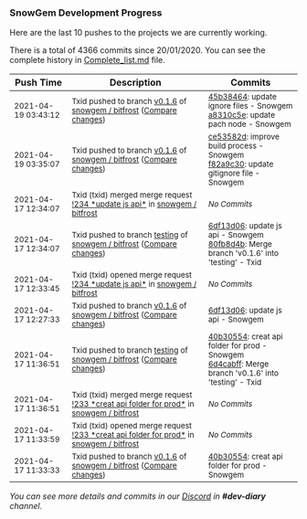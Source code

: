 
### SnowGem Development Progress

Here are the last 10 pushes to the projects we are currently working.

There is a total of 4366 commits since 20/01/2020. You can see the complete history in
 [Complete_list.md](Complete_list.md) file.

| Push Time | Description | Commits |
| --- | --- | --- |
| <sub>2021-04-19 03:43:12</sub> | <sub>Txid pushed to branch [v0\.1\.6](https://gitlab.com/snowgem/bitfrost/commits/v0.1.6) of [snowgem / bitfrost](https://gitlab.com/snowgem/bitfrost) ([Compare changes](https://gitlab.com/snowgem/bitfrost/compare/f82a9c306a2b26708ae83dc9331c957673917c5a...a8310c5ebe57d74210c14c869d228659f10f94f3))</sub> | <sub>[45b38464](https://gitlab.com/snowgem/bitfrost/-/commit/45b384643ddbed93b57697a69d8395d41c531af9): update ignore files - Snowgem<br>[a8310c5e](https://gitlab.com/snowgem/bitfrost/-/commit/a8310c5ebe57d74210c14c869d228659f10f94f3): update pach node - Snowgem</sub> |
| <sub>2021-04-19 03:35:07</sub> | <sub>Txid pushed to branch [v0\.1\.6](https://gitlab.com/snowgem/bitfrost/commits/v0.1.6) of [snowgem / bitfrost](https://gitlab.com/snowgem/bitfrost) ([Compare changes](https://gitlab.com/snowgem/bitfrost/compare/6df13d06f792f7ae3a9b6e399c9d1191d25efd3c...f82a9c306a2b26708ae83dc9331c957673917c5a))</sub> | <sub>[ce53582d](https://gitlab.com/snowgem/bitfrost/-/commit/ce53582d6e572c36e0aaa0a8c9c3b2e896db8066): improve build process - Snowgem<br>[f82a9c30](https://gitlab.com/snowgem/bitfrost/-/commit/f82a9c306a2b26708ae83dc9331c957673917c5a): update gitignore file - Snowgem</sub> |
| <sub>2021-04-17 12:34:07</sub> | <sub>Txid (txid) merged merge request [\!234 \*update js api\*](https://gitlab.com/snowgem/bitfrost/-/merge_requests/234) in [snowgem / bitfrost](https://gitlab.com/snowgem/bitfrost)</sub> | <sub>_No Commits_</sub> |
| <sub>2021-04-17 12:34:07</sub> | <sub>Txid pushed to branch [testing](https://gitlab.com/snowgem/bitfrost/commits/testing) of [snowgem / bitfrost](https://gitlab.com/snowgem/bitfrost) ([Compare changes](https://gitlab.com/snowgem/bitfrost/compare/6d4cabfff0027e5a53e67840a7ed1302675bd956...80fb8d4b818c307044ea853c830935a010dc41ef))</sub> | <sub>[6df13d06](https://gitlab.com/snowgem/bitfrost/-/commit/6df13d06f792f7ae3a9b6e399c9d1191d25efd3c): update js api - Snowgem<br>[80fb8d4b](https://gitlab.com/snowgem/bitfrost/-/commit/80fb8d4b818c307044ea853c830935a010dc41ef): Merge branch 'v0.1.6' into 'testing' - Txid</sub> |
| <sub>2021-04-17 12:33:45</sub> | <sub>Txid (txid) opened merge request [\!234 \*update js api\*](https://gitlab.com/snowgem/bitfrost/-/merge_requests/234) in [snowgem / bitfrost](https://gitlab.com/snowgem/bitfrost)</sub> | <sub>_No Commits_</sub> |
| <sub>2021-04-17 12:27:33</sub> | <sub>Txid pushed to branch [v0\.1\.6](https://gitlab.com/snowgem/bitfrost/commits/v0.1.6) of [snowgem / bitfrost](https://gitlab.com/snowgem/bitfrost) ([Compare changes](https://gitlab.com/snowgem/bitfrost/compare/40b30554ce8db3a363dd89ab9d1d9b5d3cf605fb...6df13d06f792f7ae3a9b6e399c9d1191d25efd3c))</sub> | <sub>[6df13d06](https://gitlab.com/snowgem/bitfrost/-/commit/6df13d06f792f7ae3a9b6e399c9d1191d25efd3c): update js api - Snowgem</sub> |
| <sub>2021-04-17 11:36:51</sub> | <sub>Txid pushed to branch [testing](https://gitlab.com/snowgem/bitfrost/commits/testing) of [snowgem / bitfrost](https://gitlab.com/snowgem/bitfrost) ([Compare changes](https://gitlab.com/snowgem/bitfrost/compare/402cd563847efefaee361e22fb943d976ede517b...6d4cabfff0027e5a53e67840a7ed1302675bd956))</sub> | <sub>[40b30554](https://gitlab.com/snowgem/bitfrost/-/commit/40b30554ce8db3a363dd89ab9d1d9b5d3cf605fb): creat api folder for prod - Snowgem<br>[6d4cabff](https://gitlab.com/snowgem/bitfrost/-/commit/6d4cabfff0027e5a53e67840a7ed1302675bd956): Merge branch 'v0.1.6' into 'testing' - Txid</sub> |
| <sub>2021-04-17 11:36:51</sub> | <sub>Txid (txid) merged merge request [\!233 \*creat api folder for prod\*](https://gitlab.com/snowgem/bitfrost/-/merge_requests/233) in [snowgem / bitfrost](https://gitlab.com/snowgem/bitfrost)</sub> | <sub>_No Commits_</sub> |
| <sub>2021-04-17 11:33:59</sub> | <sub>Txid (txid) opened merge request [\!233 \*creat api folder for prod\*](https://gitlab.com/snowgem/bitfrost/-/merge_requests/233) in [snowgem / bitfrost](https://gitlab.com/snowgem/bitfrost)</sub> | <sub>_No Commits_</sub> |
| <sub>2021-04-17 11:33:33</sub> | <sub>Txid pushed to branch [v0\.1\.6](https://gitlab.com/snowgem/bitfrost/commits/v0.1.6) of [snowgem / bitfrost](https://gitlab.com/snowgem/bitfrost) ([Compare changes](https://gitlab.com/snowgem/bitfrost/compare/c309d4427e0ff9c756d5e9e012e9bdc47ee7f958...40b30554ce8db3a363dd89ab9d1d9b5d3cf605fb))</sub> | <sub>[40b30554](https://gitlab.com/snowgem/bitfrost/-/commit/40b30554ce8db3a363dd89ab9d1d9b5d3cf605fb): creat api folder for prod - Snowgem</sub> |

_You can see more details and commits in our [Discord](https://discord.gg/zumGnbg) in **#dev-diary** channel._
